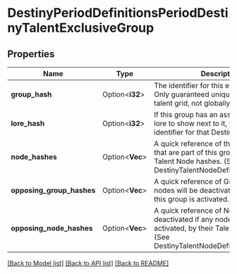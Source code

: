 # DestinyPeriodDefinitionsPeriodDestinyTalentExclusiveGroup

## Properties

Name | Type | Description | Notes
------------ | ------------- | ------------- | -------------
**group_hash** | Option<**i32**> | The identifier for this exclusive group. Only guaranteed unique within the talent grid, not globally. | [optional]
**lore_hash** | Option<**i32**> | If this group has an associated piece of lore to show next to it, this will be the identifier for that DestinyLoreDefinition. | [optional]
**node_hashes** | Option<**Vec<i32>**> | A quick reference of the talent nodes that are part of this group, by their Talent Node hashes. (See DestinyTalentNodeDefinition.nodeHash) | [optional]
**opposing_group_hashes** | Option<**Vec<i32>**> | A quick reference of Groups whose nodes will be deactivated if any node in this group is activated. | [optional]
**opposing_node_hashes** | Option<**Vec<i32>**> | A quick reference of Nodes that will be deactivated if any node in this group is activated, by their Talent Node hashes. (See DestinyTalentNodeDefinition.nodeHash) | [optional]

[[Back to Model list]](../README.md#documentation-for-models) [[Back to API list]](../README.md#documentation-for-api-endpoints) [[Back to README]](../README.md)


